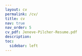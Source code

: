 ```yaml
---
layout: cv
permalink: /cv/
title: cv
nav: true
nav_order: 5
cv_pdf: Jeneve-Pilcher-Resume.pdf
description: 
toc:
  sidebar: left
---
```

